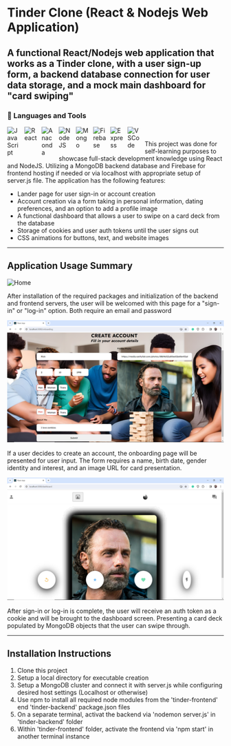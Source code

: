 # Tinder Clone (React & Nodejs Web Application)

## A functional React/Nodejs web application that works as a Tinder clone, with a user sign-up form, a backend database connection for user data storage, and a mock main dashboard for "card swiping"

### :toolbox: Languages and Tools
<img align="left" alt="JavaScript" width="30px" style="padding-right:10px;" src="https://cdn.jsdelivr.net/gh/devicons/devicon/icons/javascript/javascript-original.svg"/>
<img align="left" alt="React" width="30px" style="padding-right:10px;" src="https://cdn.jsdelivr.net/gh/devicons/devicon/icons/react/react-original.svg">
<img align="left" alt="Anaconda" width="30px" style="padding-right:10px;" src="https://cdn.jsdelivr.net/gh/devicons/devicon/icons/adonisjs/adonisjs-original.svg">
<img align="left" alt="NodeJS" width="30px" style="padding-right:10px;" src="https://cdn.jsdelivr.net/gh/devicons/devicon/icons/nodejs/nodejs-original.svg">
<img align="left" alt="Mongo" width="30px" style="padding-right:10px;" src="https://cdn.jsdelivr.net/gh/devicons/devicon/icons/mongodb/mongodb-original-wordmark.svg">
<img align="left" alt="Firebase" width="30px" style="padding-right:10px;" src="https://cdn.jsdelivr.net/gh/devicons/devicon/icons/firebase/firebase-plain.svg">
<img align="left" alt="Express" width="30px" style="padding-right:10px;" src="https://cdn.jsdelivr.net/gh/devicons/devicon/icons/express/express-original.svg"/>
<img align="left" alt="VSCode" width="30px" style="padding-right:10px;" src="https://cdn.jsdelivr.net/gh/devicons/devicon/icons/vscode/vscode-original.svg">
<p>&nbsp;</p>

This project was done for self-learning purposes to showcase full-stack development knowledge using React and NodeJS. Utilizing a MongoDB backend database and Firebase for frontend hosting if needed or via localhost with appropriate setup of server.js file. The application has the following features:

* Lander page for user sign-in or account creation
* Account creation via a form taking in personal information, dating preferences, and an option to add a profile image
* A functional dashboard that allows a user to swipe on a card deck from the database
* Storage of cookies and user auth tokens until the user signs out
* CSS animations for buttons, text, and website images

---
## Application Usage Summary
![Home](Home/UI.png)


After installation of the required packages and initialization of the backend and frontend servers, the user will be welcomed with this page for a "sign-in" or "log-in" option. Both require an email and password

![Show Schedule](Images/Onboarding.png)


If a user decides to create an account, the onboarding page will be presented for user input. The form requires a name, birth date, gender identity and interest, and an image URL for card presentation.

![Volunteer Shifts](/Images/Dashboard.png)


After sign-in or log-in is complete, the user will receive an auth token as a cookie and will be brought to the dashboard screen. Presenting a card deck populated by MongoDB objects that the user can swipe through.

---
## Installation Instructions
1. Clone this project
2. Setup a local directory for executable creation
3. Setup a MongoDB cluster and connect it with server.js while configuring desired host settings (Localhost or otherwise)
4. Use npm to install all required node modules from the 'tinder-frontend' end 'tinder-backend' package.json files
5. On a separate terminal, activat the backend via 'nodemon server.js' in 'tinder-backend' folder
6. Within 'tinder-frontend' folder, activate the frontend via 'npm start' in another terminal instance
